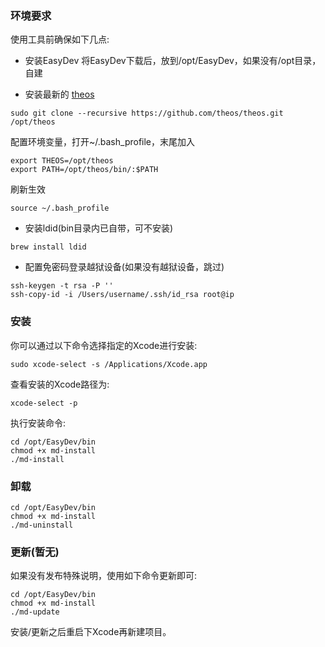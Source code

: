 ### 环境要求
使用工具前确保如下几点:

* 安装EasyDev
将EasyDev下载后，放到/opt/EasyDev，如果没有/opt目录，自建

* 安装最新的 [theos](https://github.com/theos/theos/wiki/Installation)
```
sudo git clone --recursive https://github.com/theos/theos.git /opt/theos
```
配置环境变量，打开~/.bash_profile，末尾加入

```
export THEOS=/opt/theos
export PATH=/opt/theos/bin/:$PATH
```
刷新生效
```
source ~/.bash_profile
```

* 安装ldid(bin目录内已自带，可不安装)
```
brew install ldid
```

* 配置免密码登录越狱设备(如果没有越狱设备，跳过)
```
ssh-keygen -t rsa -P ''
ssh-copy-id -i /Users/username/.ssh/id_rsa root@ip
```

### 安装
你可以通过以下命令选择指定的Xcode进行安装:
```
sudo xcode-select -s /Applications/Xcode.app
```

查看安装的Xcode路径为:
```
xcode-select -p
```

执行安装命令:
```
cd /opt/EasyDev/bin
chmod +x md-install
./md-install
```

### 卸载
```
cd /opt/EasyDev/bin
chmod +x md-install
./md-uninstall
```

### 更新(暂无)
如果没有发布特殊说明，使用如下命令更新即可:
```
cd /opt/EasyDev/bin
chmod +x md-install
./md-update
```

安装/更新之后重启下Xcode再新建项目。
